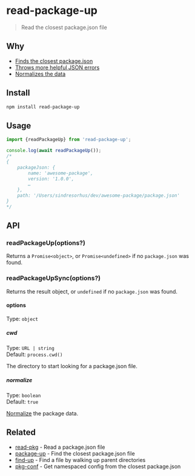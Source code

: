 # read-package-up

> Read the closest package.json file

## Why

- [Finds the closest package.json](https://github.com/sindresorhus/find-up)
- [Throws more helpful JSON errors](https://github.com/sindresorhus/parse-json)
- [Normalizes the data](https://github.com/npm/normalize-package-data#what-normalization-currently-entails)

## Install

```sh
npm install read-package-up
```

## Usage

```js
import {readPackageUp} from 'read-package-up';

console.log(await readPackageUp());
/*
{
	packageJson: {
		name: 'awesome-package',
		version: '1.0.0',
		…
	},
	path: '/Users/sindresorhus/dev/awesome-package/package.json'
}
*/
```

## API

### readPackageUp(options?)

Returns a `Promise<object>`, or `Promise<undefined>` if no `package.json` was found.

### readPackageUpSync(options?)

Returns the result object, or `undefined` if no `package.json` was found.

#### options

Type: `object`

##### cwd

Type: `URL | string`\
Default: `process.cwd()`

The directory to start looking for a package.json file.

##### normalize

Type: `boolean`\
Default: `true`

[Normalize](https://github.com/npm/normalize-package-data#what-normalization-currently-entails) the package data.

## Related

- [read-pkg](https://github.com/sindresorhus/read-pkg) - Read a package.json file
- [package-up](https://github.com/sindresorhus/package-up) - Find the closest package.json file
- [find-up](https://github.com/sindresorhus/find-up) - Find a file by walking up parent directories
- [pkg-conf](https://github.com/sindresorhus/pkg-conf) - Get namespaced config from the closest package.json
